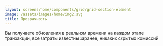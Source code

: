 ```yaml
---
layout: screens/home/components/grid/grid-section-element
image: /assets/images/home/img2.svg
title: Прозрачность
---
```


Вы получаете обновления
в реальном времени на каждом этапе транзакции, все затраты известны заранее, никаких скрытых комиссий
